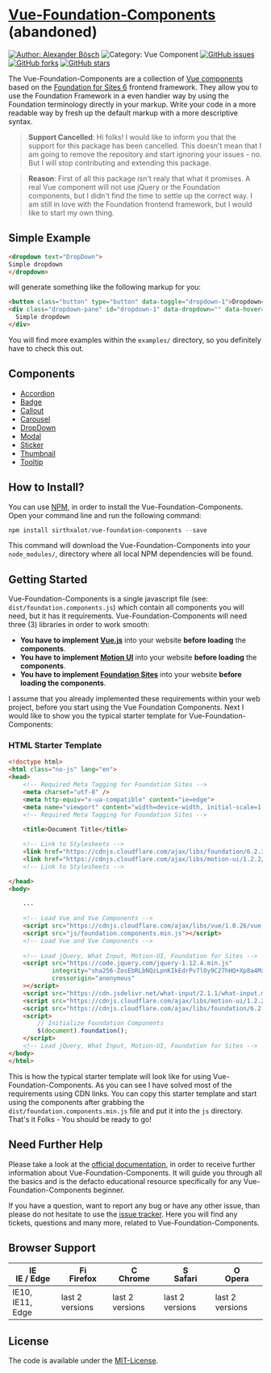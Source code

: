 [Vue-Foundation-Components](https://github.com/sirthxalot/vue-foundation-components) (abandoned)
=================================================================================================

[![Author: Alexander Bösch](https://img.shields.io/badge/author-alexander%20b%C3%B6sch-242424.svg)](https://github.com/sirthxalot)
![Category: Vue Component](https://img.shields.io/badge/category-vue--component-blue.svg)
[![GitHub issues](https://img.shields.io/github/issues/sirthxalot/vue-foundation-components.svg)](https://github.com/sirthxalot/vue-foundation-components/issues)
[![GitHub forks](https://img.shields.io/github/forks/sirthxalot/vue-foundation-components.svg?style=social&label=Fork&maxAge=2592000)](https://github.com/sirthxalot/vue-foundation-components)
[![GitHub stars](https://img.shields.io/github/stars/sirthxalot/vue-foundation-components.svg?style=social&label=Star&maxAge=2592000)](https://github.com/sirthxalot/vue-foundation-components)

The Vue-Foundation-Components are a collection of [Vue components](https://vuejs.org/guide/components.html)
based on the [Foundation for Sites 6](http://foundation.zurb.com/sites/docs/)
frontend framework. They allow you to use the Foundation Framework in a even
handier way by using the Foundation terminology directly in your markup. Write
your code in a more readable way by fresh up the default markup with a more
descriptive syntax.

> **Support Cancelled**: Hi folks! I would like to inform you that the support for this package has been cancelled. This doesn't mean that I am going to remove the repository and start ignoring your issues - no. But I will stop contributing and extending this package.

> **Reason**: First of all this package isn't realy that what it promises. A real Vue component will not use jQuery or the Foundation components, but I didn't find the time to settle up the correct way. I am still in love with the Foundation frontend framework, but I would like to start my own thing.

## Simple Example
             
```html
<dropdown text="DropDown">
Simple dropdown
</dropdown>
```

will generate something like the following markup for you:

```html
<button class="button" type="button" data-toggle="dropdown-1">Dropdown</button>
<div class="dropdown-pane" id="dropdown-1" data-dropdown="" data-hover="true" data-hover-pane="true">
  Simple dropdown
</div>
```

You will find more examples within the `examples/` directory, so you definitely
have to check this out.

## Components

* [Accordion](https://github.com/sirthxalot/vue-foundation-components/wiki/Accordion-Component)
* [Badge](https://github.com/sirthxalot/vue-foundation-components/wiki/Badge-Component)
* [Callout](https://github.com/sirthxalot/vue-foundation-components/wiki/Callout-Component)
* [Carousel](https://github.com/sirthxalot/vue-foundation-components/wiki/Carousel-Component)
* [DropDown](https://github.com/sirthxalot/vue-foundation-components/wiki/DropDown-Component)
* [Modal](https://github.com/sirthxalot/vue-foundation-components/wiki/Modal-Component)
* [Sticker](https://github.com/sirthxalot/vue-foundation-components/wiki/Sticker-Component)
* [Thumbnail](https://github.com/sirthxalot/vue-foundation-components/wiki/Thumbnail-Component)
* [Tooltip](https://github.com/sirthxalot/vue-foundation-components/wiki/Tooltip-Component)

## How to Install?

You can use [NPM](https://www.npmjs.com/), in order to install the Vue-Foundation-Components.
Open your command line and run the following command:

```powerShell
npm install sirthxalot/vue-foundation-components --save
```

This command will download the Vue-Foundation-Components into your `node_modules/`,
directory where all local NPM dependencies will be found.

## Getting Started

Vue-Foundation-Components is a single javascript file (see: `dist/foundation.components.js`)
which contain all components you will need, but it has it requirements. Vue-Foundation-Components
will need three (3) libraries in order to work smooth:

* **You have to implement [Vue.js](https://vuejs.org/)** into your website **before loading** the **components**.
* **You have to implement [Motion UI](http://zurb.com/playground/motion-ui)** into your website **before loading** the **components**.
* **You have to implement [Foundation Sites](http://foundation.zurb.com/sites/docs/pagination.html)** into your website **before loading the components**.

I assume that you already implemented these requirements within your web project,
before you start using the Vue Foundation Components. Next I would like to show
you the typical starter template for Vue-Foundation-Components:

### HTML Starter Template

```html
<!doctype html>
<html class="no-js" lang="en">
<head>
    <!-- Required Meta Tagging for Foundation Sites -->
    <meta charset="utf-8" />
    <meta http-equiv="x-ua-compatible" content="ie=edge">
    <meta name="viewport" content="width=device-width, initial-scale=1.0" />
    <!-- Required Meta Tagging for Foundation Sites -->
    
	<title>Document Title</title>

    <!-- Link to Stylesheets -->
    <link href="https://cdnjs.cloudflare.com/ajax/libs/foundation/6.2.3/foundation.min.css" type="text/css" rel="stylesheet" />
    <link href="https://cdnjs.cloudflare.com/ajax/libs/motion-ui/1.2.2/motion-ui.min.css" type="text/css" rel="stylesheet" />
    <!-- Link to Stylesheets -->

</head>
<body>

	...
	
	<!-- Load Vue and Vue Components -->
	<script src="https://cdnjs.cloudflare.com/ajax/libs/vue/1.0.26/vue.min.js"></script>
	<script src="js/foundation.components.min.js"></script>
	<!-- Load Vue and Vue Components -->
	
	<!-- Load jQuery, What Input, Motion-UI, Foundation for Sites -->
	<script src="https://code.jquery.com/jquery-1.12.4.min.js"
			integrity="sha256-ZosEbRLbNQzLpnKIkEdrPv7lOy9C27hHQ+Xp8a4MxAQ="
			crossorigin="anonymous"
	></script>
	<script src="https://cdn.jsdelivr.net/what-input/2.1.1/what-input.min.js"></script>
	<script src="https://cdnjs.cloudflare.com/ajax/libs/motion-ui/1.2.2/motion-ui.min.js"></script>
	<script src="https://cdnjs.cloudflare.com/ajax/libs/foundation/6.2.3/foundation.min.js"></script>
	<script>
		// Initialize Foundation Components
		$(document).foundation();
	</script>
	<!-- Load jQuery, What Input, Motion-UI, Foundation for Sites -->
</body>
</html>
```

This is how the typical starter template will look like for using Vue-Foundation-Components.
As you can see I have solved most of the requirements using CDN links. You can copy
this starter template and start using the components after grabbing the `dist/foundation.components.min.js`
file and put it into the `js` directory. That's it Folks - You should be ready to
go!

## Need Further Help

Please take a look at the [official documentation](https://github.com/sirthxalot/vue-foundation-components/wiki), 
in order to receive further information about Vue-Foundation-Components. It will guide you 
through all the basics and is the defacto educational resource specifically for 
any Vue-Foundation-Components beginner. 

If you have a question, want to report any bug or have any other issue, than please 
do not hesitate to use the [issue tracker](https://github.com/sirthxalot/vue-foundation-components/issues). 
Here you will find any tickets, questions and many more, related to Vue-Foundation-Components.

## Browser Support

| [<img src="https://raw.githubusercontent.com/godban/browsers-support-badges/master/src/images/edge.png" alt="IE / Edge" width="16px" height="16px" />](http://godban.github.io/browsers-support-badges/)</br>IE / Edge | [<img src="https://raw.githubusercontent.com/godban/browsers-support-badges/master/src/images/firefox.png" alt="Firefox" width="16px" height="16px" />](http://godban.github.io/browsers-support-badges/)</br>Firefox | [<img src="https://raw.githubusercontent.com/godban/browsers-support-badges/master/src/images/chrome.png" alt="Chrome" width="16px" height="16px" />](http://godban.github.io/browsers-support-badges/)</br>Chrome | [<img src="https://raw.githubusercontent.com/godban/browsers-support-badges/master/src/images/safari.png" alt="Safari" width="16px" height="16px" />](http://godban.github.io/browsers-support-badges/)</br>Safari | [<img src="https://raw.githubusercontent.com/godban/browsers-support-badges/master/src/images/opera.png" alt="Opera" width="16px" height="16px" />](http://godban.github.io/browsers-support-badges/)</br>Opera |
| --------- | --------- | --------- | --------- | --------- |
| IE10, IE11, Edge| last 2 versions| last 2 versions| last 2 versions| last 2 versions

## License

The code is available under the [MIT-License](license.md).
